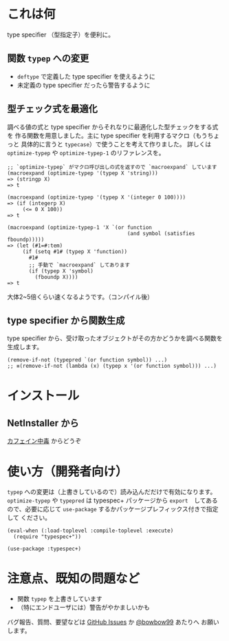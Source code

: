 これは何
========
type specifier （型指定子）を便利に。

関数 `typep` への変更
---------------------
- `deftype` で定義した type specifier を使えるように
- 未定義の type specifier だったら警告するように

型チェック式を最適化
--------------------
調べる値の式と type specifier からそれなりに最適化した型チェックをする式を
作る関数を用意しました。主に type specifier を利用するマクロ（もうちょっと
具体的に言うと `typecase`）で使うことを考えて作りました。
詳しくは `optimize-typep` や `optimize-typep-1` のリファレンスを。

    ;; `optimize-typep` がマクロ呼び出しの式を返すので `macroexpand` しています
    (macroexpand (optimize-typep '(typep X 'string)))
    => (stringp X)
    => t
    
    (macroexpand (optimize-typep '(typep X '(integer 0 100))))
    => (if (integerp X)
         (<= 0 X 100))
    => t
    
    (macroexpand (optimize-typep-1 'X `(or function
                                           (and symbol (satisfies fboundp)))))
    => (let (#1=#:tem)
         (if (setq #1# (typep X 'function))
           #1#
           ;; 手動で `macroexpand` してあります
           (if (typep X 'symbol)
             (fboundp X))))
    => t

大体2~5倍くらい速くなるようです。（コンパイル後）

type specifier から関数生成
---------------------------
type specifier から、受け取ったオブジェクトがその方かどうかを調べる関数を
生成します。

    (remove-if-not (typepred `(or function symbol)) ...)
    ;; ≡(remove-if-not (lambda (x) (typep x '(or function symbol))) ...)

インストール
============

NetInstaller から
-----------------
[カフェイン中毒][1] からどうぞ

  [1]: http://bowbow99.sakura.ne.jp/xyzzy/packages.l

使い方（開発者向け）
===================
`typep` への変更は（上書きしているので）読み込んだだけで有効になります。
`optimize-typep` や `typepred` は typespec+ パッケージから `export`　してある
ので、必要に応じて `use-package` するかパッケージプレフィックス付きで指定して
ください。

    (eval-when (:load-toplevel :compile-toplevel :execute)
      (require "typespec+"))
    
    (use-package :typespec+)

注意点、既知の問題など
======================
- 関数 `typep` を上書きしています
- （特にエンドユーザには）警告がやかましいかも

バグ報告、質問、要望などは [GitHub Issues][GH-Issues] か [@bowbow99][twitter] あたりへ
お願いします。

  [GH-Issues]: http://github.com/bowbow99/xyzzy.typespec-plus/issues
  [twitter]: http://twitter.com/bowbow99/

